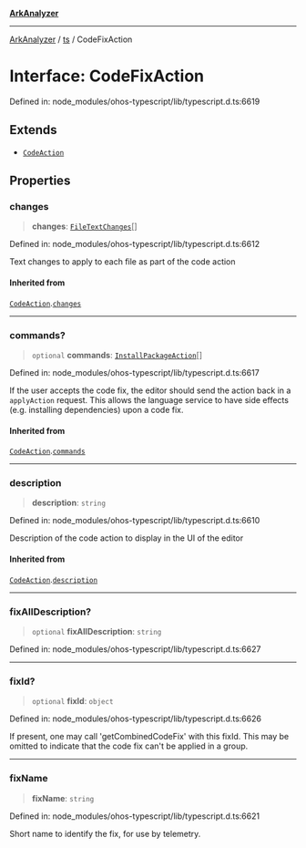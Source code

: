 [**ArkAnalyzer**](../../../../README.md)

***

[ArkAnalyzer](../../../../globals.md) / [ts](../README.md) / CodeFixAction

# Interface: CodeFixAction

Defined in: node\_modules/ohos-typescript/lib/typescript.d.ts:6619

## Extends

- [`CodeAction`](CodeAction.md)

## Properties

### changes

> **changes**: [`FileTextChanges`](FileTextChanges.md)[]

Defined in: node\_modules/ohos-typescript/lib/typescript.d.ts:6612

Text changes to apply to each file as part of the code action

#### Inherited from

[`CodeAction`](CodeAction.md).[`changes`](CodeAction.md#changes)

***

### commands?

> `optional` **commands**: [`InstallPackageAction`](InstallPackageAction.md)[]

Defined in: node\_modules/ohos-typescript/lib/typescript.d.ts:6617

If the user accepts the code fix, the editor should send the action back in a `applyAction` request.
This allows the language service to have side effects (e.g. installing dependencies) upon a code fix.

#### Inherited from

[`CodeAction`](CodeAction.md).[`commands`](CodeAction.md#commands)

***

### description

> **description**: `string`

Defined in: node\_modules/ohos-typescript/lib/typescript.d.ts:6610

Description of the code action to display in the UI of the editor

#### Inherited from

[`CodeAction`](CodeAction.md).[`description`](CodeAction.md#description)

***

### fixAllDescription?

> `optional` **fixAllDescription**: `string`

Defined in: node\_modules/ohos-typescript/lib/typescript.d.ts:6627

***

### fixId?

> `optional` **fixId**: `object`

Defined in: node\_modules/ohos-typescript/lib/typescript.d.ts:6626

If present, one may call 'getCombinedCodeFix' with this fixId.
This may be omitted to indicate that the code fix can't be applied in a group.

***

### fixName

> **fixName**: `string`

Defined in: node\_modules/ohos-typescript/lib/typescript.d.ts:6621

Short name to identify the fix, for use by telemetry.
